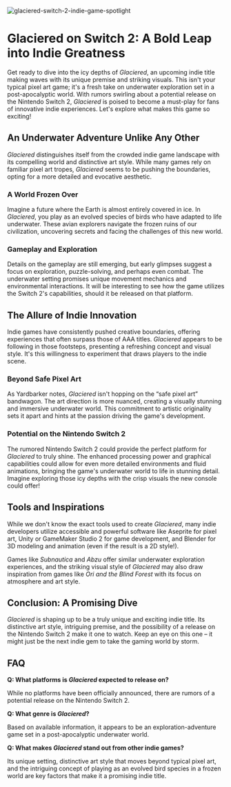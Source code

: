 ![glaciered-switch-2-indie-game-spotlight](https://images.pexels.com/photos/2499769/pexels-photo-2499769.jpeg?auto=compress&cs=tinysrgb&fit=crop&h=627&w=1200)

# Glaciered on Switch 2: A Bold Leap into Indie Greatness

Get ready to dive into the icy depths of *Glaciered*, an upcoming indie title making waves with its unique premise and striking visuals. This isn't your typical pixel art game; it's a fresh take on underwater exploration set in a post-apocalyptic world. With rumors swirling about a potential release on the Nintendo Switch 2, *Glaciered* is poised to become a must-play for fans of innovative indie experiences. Let's explore what makes this game so exciting!

## An Underwater Adventure Unlike Any Other

*Glaciered* distinguishes itself from the crowded indie game landscape with its compelling world and distinctive art style. While many games rely on familiar pixel art tropes, *Glaciered* seems to be pushing the boundaries, opting for a more detailed and evocative aesthetic.

### A World Frozen Over

Imagine a future where the Earth is almost entirely covered in ice. In *Glaciered*, you play as an evolved species of birds who have adapted to life underwater. These avian explorers navigate the frozen ruins of our civilization, uncovering secrets and facing the challenges of this new world.

### Gameplay and Exploration

Details on the gameplay are still emerging, but early glimpses suggest a focus on exploration, puzzle-solving, and perhaps even combat. The underwater setting promises unique movement mechanics and environmental interactions. It will be interesting to see how the game utilizes the Switch 2's capabilities, should it be released on that platform.

## The Allure of Indie Innovation

Indie games have consistently pushed creative boundaries, offering experiences that often surpass those of AAA titles. *Glaciered* appears to be following in those footsteps, presenting a refreshing concept and visual style. It's this willingness to experiment that draws players to the indie scene.

### Beyond Safe Pixel Art

As Yardbarker notes, *Glaciered* isn't hopping on the “safe pixel art” bandwagon. The art direction is more nuanced, creating a visually stunning and immersive underwater world. This commitment to artistic originality sets it apart and hints at the passion driving the game's development.

### Potential on the Nintendo Switch 2

The rumored Nintendo Switch 2 could provide the perfect platform for *Glaciered* to truly shine. The enhanced processing power and graphical capabilities could allow for even more detailed environments and fluid animations, bringing the game's underwater world to life in stunning detail. Imagine exploring those icy depths with the crisp visuals the new console could offer!

## Tools and Inspirations

While we don't know the exact tools used to create *Glaciered*, many indie developers utilize accessible and powerful software like Aseprite for pixel art, Unity or GameMaker Studio 2 for game development, and Blender for 3D modeling and animation (even if the result is a 2D style!).

Games like *Subnautica* and *Abzu* offer similar underwater exploration experiences, and the striking visual style of *Glaciered* may also draw inspiration from games like *Ori and the Blind Forest* with its focus on atmosphere and art style.

## Conclusion: A Promising Dive

*Glaciered* is shaping up to be a truly unique and exciting indie title. Its distinctive art style, intriguing premise, and the possibility of a release on the Nintendo Switch 2 make it one to watch. Keep an eye on this one – it might just be the next indie gem to take the gaming world by storm.

## FAQ

**Q: What platforms is *Glaciered* expected to release on?**

While no platforms have been officially announced, there are rumors of a potential release on the Nintendo Switch 2.

**Q: What genre is *Glaciered*?**

Based on available information, it appears to be an exploration-adventure game set in a post-apocalyptic underwater world.

**Q: What makes *Glaciered* stand out from other indie games?**

Its unique setting, distinctive art style that moves beyond typical pixel art, and the intriguing concept of playing as an evolved bird species in a frozen world are key factors that make it a promising indie title.
